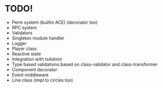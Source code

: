 # TODO!
- Perm system (builtin ACE) (decorator too)
- RPC system
- Validators
- Singleton module handler
- Logger
- Player class
- Reactive state
- Integration with txAdmin
- Type based validations based on class-validator and class-transformer
- Component decorator
- Event middleware
- Line class (impl to circles too)